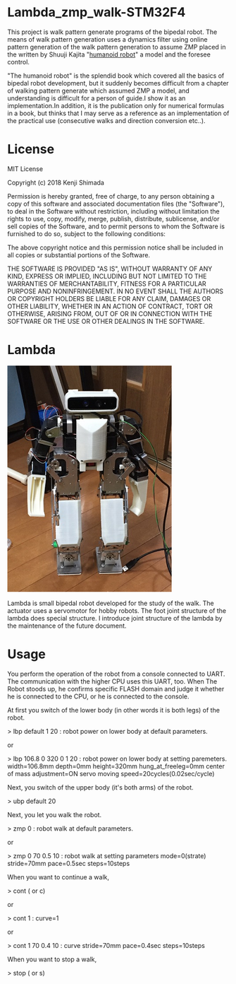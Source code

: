 

# Lambda_zmp_walk-STM32F4
This project is walk pattern generate programs of the bipedal robot.
The means of walk pattern generation uses a dynamics filter using online pattern generation of the walk pattern generation to assume ZMP placed in the written by Shuuji Kajita "[humanoid robot][]" a model and the foresee control.

[humanoid robot]: https://www.ohmsha.co.jp/book/9784274200588/ "Humanoid robot"

"The humanoid robot" is the splendid book which covered all the basics of bipedal robot development, but it suddenly becomes difficult from a chapter of walking pattern generate which assumed ZMP a model, and understanding is difficult for a person of guide.I show it as an implementation.In addition, it is the publication only for numerical formulas in a book, but thinks that I may serve as a reference as an implementation of the practical use (consecutive walks and direction conversion etc..).

# License
MIT License

Copyright (c) 2018 Kenji Shimada

Permission is hereby granted, free of charge, to any person obtaining a copy
of this software and associated documentation files (the "Software"), to deal
in the Software without restriction, including without limitation the rights
to use, copy, modify, merge, publish, distribute, sublicense, and/or sell
copies of the Software, and to permit persons to whom the Software is
furnished to do so, subject to the following conditions:

The above copyright notice and this permission notice shall be included in all
copies or substantial portions of the Software.

THE SOFTWARE IS PROVIDED "AS IS", WITHOUT WARRANTY OF ANY KIND, EXPRESS OR
IMPLIED, INCLUDING BUT NOT LIMITED TO THE WARRANTIES OF MERCHANTABILITY,
FITNESS FOR A PARTICULAR PURPOSE AND NONINFRINGEMENT. IN NO EVENT SHALL THE
AUTHORS OR COPYRIGHT HOLDERS BE LIABLE FOR ANY CLAIM, DAMAGES OR OTHER
LIABILITY, WHETHER IN AN ACTION OF CONTRACT, TORT OR OTHERWISE, ARISING FROM,
OUT OF OR IN CONNECTION WITH THE SOFTWARE OR THE USE OR OTHER DEALINGS IN THE
SOFTWARE.

# Lambda
![Lambda](lambda_20180309.JPG)

Lambda is small bipedal robot developed for the study of the walk.
The actuator uses a servomotor for hobby robots.
The foot joint structure of the lambda does special structure.
I introduce joint structure of the lambda by the maintenance of the future document.

# Usage
You perform the operation of the robot from a console connected to UART.
The communication with the higher CPU uses this UART, too. When The Robot stoods up, he confirms specific FLASH domain and judge it whether he is connected to the CPU, or he is connected to the console.

At first you switch of the lower body (in other words it is both legs) of the robot.

\> lbp default 1 20 : robot power on lower body at default parameters.
 
 or
 
\> lbp 106.8 0 320 0 1 20 : robot power on lower body at setting paremeters. width=106.8mm depth=0mm height=320mm hung_at_freeleg=0mm center of mass adjustment=ON servo moving speed=20cycles(0.02sec/cycle)
 
Next, you switch of the upper body (it's both arms) of the robot.

\> ubp default 20
 
Next, you let you walk the robot.

\> zmp 0  : robot walk at default parameters.
 
 or
 
\> zmp 0 70 0.5 10  : robot walk at setting parameters mode=0(strate) stride=70mm pace=0.5sec steps=10steps 
 
 When you want to continue a walk, 
 
\> cont ( or c)

 or
 
\> cont 1 : curve=1

 or
 
\> cont 1 70 0.4 10 : curve stride=70mm pace=0.4sec steps=10steps

When you want to stop a walk,

\> stop ( or s)

